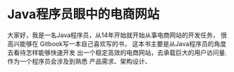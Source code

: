 Java程序员眼中的电商网站
=======

大家好，我是一名Java程序员，从14年开始就开始从事电商网站的开发任务， 很高兴能够在 Gitbook写一本自己喜欢写的书， 这本书主要是从Java程序员的角度去看待怎样能够快速开发 出一个稳定高效的电商网站，去承载巨大的用户访问量.
作为一个程序员会涉及到熟悉 产品需求、架构设计、            


